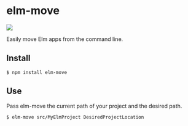 # elm-move

![](https://travis-ci.org/tesk9/elm-move.svg?branch=master)

Easily move Elm apps from the command line.

## Install

`$ npm install elm-move`

## Use

Pass elm-move the current path of your project and the desired path.

`$ elm-move src/MyElmProject DesiredProjectLocation`
